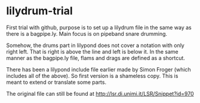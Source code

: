 # lilydrum-trial
First trial with github, purpose is to set up a lilydrum file in the same way as there is a bagpipe.ly. Main focus is on pipeband snare drumming.

Somehow, the drums part in lilypond does not cover a notation with only right left. That is right is above the line and left is below it. In the same manner as the bagpipe.ly file, flams and drags are defined as a shortcut.

There has been a lilypond include file earlier made by Simon Froger (which includes all of the above). So first version is a shameless copy.
This is meant to extend or translate some parts.

The original file can still be found at http://lsr.di.unimi.it/LSR/Snippet?id=970
